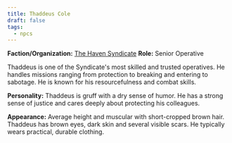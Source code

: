 ```yaml
---
title: Thaddeus Cole
draft: false
tags:
  - npcs
---
```

**Faction/Organization:** [The Haven Syndicate](the-haven-syndicate)
**Role:** Senior Operative

Thaddeus is one of the Syndicate's most skilled and trusted operatives. He handles missions ranging from protection to breaking and entering to sabotage. He is known for his resourcefulness and combat skills.

**Personality:** Thaddeus is gruff with a dry sense of humor. He has a strong sense of justice and cares deeply about protecting his colleagues.

**Appearance:** Average height and muscular with short-cropped brown hair. Thaddeus has brown eyes, dark skin and several visible scars. He typically wears practical, durable clothing.